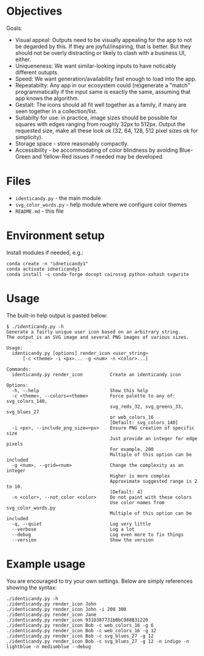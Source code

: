 # Objectives

Goals:
- Visual appeal: Outputs need to be visually appealing for the app to not be degarded by this. If they are joyful/inspiring, that is better.  But they should not be overly distracting or likely to clash with a business UI, either.
- Uniqueneness: We want similar-looking inputs to have noticably different outupts.
- Speed: We want generation/availability fast enough to load into the app.
- Repeatabilty: Any app in our ecosystem could (re)generate a "match" programmatically if the input same is exactly the same, assuming that app knows the algorithm.
- Gestalt: The icons should all fit well together as a family, if many are seen together in a collection/list.
- Suitabilty for use: in practice, image sizes should be possible for squares with edges ranging from roughly 32px to 512px.  Output the requested size, make all these look ok (32, 64, 128, 512 pixel sizes ok for simplicity).
- Storage space - store reasonably compactly.
- Accessibility - be accommodating of color blindness by avoiding Blue-Green and Yellow-Red issues if needed may be developed.


# Files
- `identicandy.py` - the main module
- `svg_color_words.py` - help module where we configure color themes
- `README.md` - this file


# Environment setup

Install modules if needed, e.g.:

```
conda create -n "idneticandy1"
conda activate idneticandy1
conda install -c conda-forge docopt cairosvg python-xxhash svgwrite
```


# Usage

The built-in help output is pasted below:

```
$ ./identicandy.py -h
Generate a fairly unique user icon based on an arbitrary string.
The output is an SVG image and several PNG images of various sizes.

Usage:
  identicandy.py [options] render_icon <user_string>
      [-c <theme> -i <px>... -g <num> -n <color>...]

Commands:
  identicandy.py render_icon          Create an identicandy icon

Options:
  -h, --help                          Show this help
  -c <theme>, --colors=<theme>        Force palette to any of: svg_colors_140,
                                      svg_reds_32, svg_greens_33, svg_blues_27
                                      or web_colors_16
                                      [Default: svg_colors_140]
  -i <px>, --include_png_size=<px>    Ensure PNG creation of specific size
                                      Just provide an integer for edge pixels
                                      For example, 200
                                      Multiple of this option can be included
  -g <num>, --grid=<num>              Change the complexity as an integer
                                      Higher is more complex
                                      Approximate suggested range is 2 to 10.
                                      [Default: 4]
  -n <color>, --not_color <color>     Do not paint with these colors
                                      Use color names from svg_color_words.py
                                      Multiple of this option can be included
  -q, --quiet                         Log very little
  --verbose                           Log a lot
  --debug                             Log even more to fix things
  --version                           Show the version
```

# Example usage
You are encouraged to try your own settings.  Below are simply references showing the syntax:
```
./identicandy.py -h
./identicandy.py render_icon John
./identicandy.py render_icon John -i 200 300
./identicandy.py render_icon Jane
./identicandy.py render_icon 931D387731bBbC988B31220
./identicandy.py render_icon Bob -c web_colors_16 -g 6
./identicandy.py render_icon Bob -c web_colors_16 -g 12
./identicandy.py render_icon Bob -c svg_blues_27 -g 12 
./identicandy.py render_icon Bob -c svg_blues_27 -g 12 -n indigo -n lightblue -n mediumblue --debug
```
